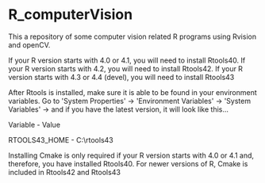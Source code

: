 # R_computerVision
This a repository of some computer vision related R programs using Rvision and openCV.

If your R version starts with 4.0 or 4.1, you will need to install Rtools40.
If your R version starts with 4.2, you will need to install Rtools42.
If your R version starts with 4.3 or 4.4 (devel), you will need to install Rtools43

After Rtools is installed, make sure it is able to be found in your environment variables. Go to
'System Properties' -> 'Environment Variables' -> 'System Variables' -> and if you have the latest version,
it will look like this...

Variable        -       Value

RTOOLS43_HOME    -      C:\rtools43

Installing Cmake is only required if your R version starts with 4.0 or 4.1 and, 
therefore, you have installed Rtools40. For newer versions of R, Cmake is included in Rtools42 and Rtools43
